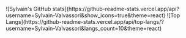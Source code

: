 <p align='center'>
  <a
![GitHub Streak](https://github-readme-streak-stats.herokuapp.com?user=Sylvain-Valvassori&theme=react&hide_border=true&ring=FFFFFF)
   >
</p>
![Sylvain's GitHub stats](https://github-readme-stats.vercel.app/api?username=Sylvain-Valvassori&show_icons=true&theme=react)
![Top Langs](https://github-readme-stats.vercel.app/api/top-langs/?username=Sylvain-Valvassori&langs_count=10&theme=react)

